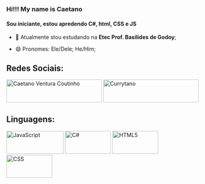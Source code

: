 ### Hi!!! My name is Caetano
#### Sou iniciante, estou apredendo C#, html, CSS e JS



- 🔭 Atualmente stou estudando na **Etec Prof. Basilides de Godoy**;

- 😄 Pronomes: Ele/Dele; He/Him;

<h2 aling="center"> Redes Sociais: </h2>
<a href="https://www.linkedin.com/in/caetano-coutinho-aa8b22294/" target="blank"><img aling="center" src="https://img.shields.io/badge/linkedin-%230077B5.svg?style=for-the-badge&logo=linkedin&logoColor=white" alt="Caetano Ventura Coutinho" height="60px" width="250px"/></a>
<a href="https://www.instagram.com/currytano_/" target="blank"><img aling="center" src="https://img.shields.io/badge/Instagram-%23E4405F.svg?style=for-the-badge&logo=Instagram&logoColor=white" alt="Currytano" height="60px" width="250px"/></a>

<h2 aling="center"> Linguagens: </h2>
<p aling="left">
<a target="blank"><img aling="center" src="https://img.shields.io/badge/javascript-%23323330.svg?style=for-the-badge&logo=javascript&logoColor=%23F7DF1E" alt="JavaScript" height="60px" width="150px"/></a>
<a target="blank"><img aling="center" src="https://img.shields.io/badge/c%23-%23239120.svg?style=for-the-badge&logo=c-sharp&logoColor=white" alt="C#" height="60px" width="120px"/></a>
<a target="blank"><img aling="center" src="https://img.shields.io/badge/html5-%23E34F26.svg?style=for-the-badge&logo=html5&logoColor=white" alt="HTML5" height="60px" width="120px"/></a>
<a target="blank"><img aling="center" src="https://img.shields.io/badge/css3-%231572B6.svg?style=for-the-badge&logo=css3&logoColor=white" alt="CSS" height="60px" width="120px"/></a>
</p>
